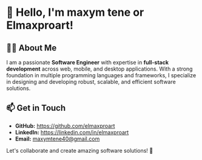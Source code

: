 # 👋 Hello, I'm maxym tene or Elmaxproart!

## 👨‍💻 About Me
I am a passionate **Software Engineer** with expertise in **full-stack development** across web, mobile, and desktop applications. With a strong foundation in multiple programming languages and frameworks, I specialize in designing and developing robust, scalable, and efficient software solutions.
## 📫 Get in Touch
- **GitHub:** https://github.com/elmaxproart
- **LinkedIn:** https://linkedin.com/in/elmaxproart
- **Email:** maxymtene40@gmail.com

Let's collaborate and create amazing software solutions! 🚀

